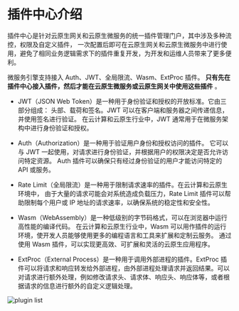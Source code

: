 # 插件中心介绍

插件中心是针对云原生网关和云原生微服务的统一插件管理门户，其中涉及多种流控，权限及自定义插件，
一次配置后即可在云原生网关和云原生微服务中进行使用，避免了相同业务逻辑需求下的插件重复开发，为开发和运维人员带来了更多便利。

微服务引擎支持接入 Auth、JWT、全局限流、Wasm、ExtProc 插件。
**只有先在插件中心接入插件，然后才能在云原生微服务或云原生网关中使用这些插件** 。

- JWT（JSON Web Token）是一种用于身份验证和授权的开放标准。它由三部分组成：
头部、载荷和签名。JWT 可以在客户端和服务器之间传递信息，并使用签名进行验证。
在云计算和云原生行业中，JWT 通常用于在微服务架构中进行身份验证和授权。

- Auth（Authorization）是一种用于验证用户身份和授权访问的插件。
它可以与 JWT 一起使用，对请求进行身份验证，并根据用户的权限决定是否允许访问特定资源。
Auth 插件可以确保只有经过身份验证的用户才能访问特定的 API 或服务。

- Rate Limit（全局限流）是一种用于限制请求速率的插件。在云计算和云原生环境中，
由于大量的请求可能会对系统造成负载压力，Rate Limit 插件可以帮助限制每个用户或 IP 地址的请求速率，以确保系统的稳定性和安全性。

- Wasm（WebAssembly）是一种低级别的字节码格式，可以在浏览器中运行高性能的编译代码。
在云计算和云原生行业中，Wasm 可以用作插件的运行环境，使开发人员能够使用更多的编程语言和工具来扩展和定制云服务。
通过使用 Wasm 插件，可以实现更高效、可扩展和灵活的云原生应用程序。

- ExtProc（External Process）是一种用于调用外部进程的插件。ExtProc 插件可以将请求和响应转发给外部进程，由外部进程处理请求并返回结果。可以对请求进行额外处理，例如修改请求头、请求体、响应头、响应体等，或者根据请求的信息进行额外的自定义逻辑处理。

![plugin list](https://docs.daocloud.io/daocloud-docs-images/docs/zh/docs/skoala/images/plugin01.png)
